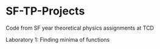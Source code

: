 # SF-TP-Projects
Code from SF year theoretical physics assignments at TCD

Laboratory 1: Finding minima of functions
